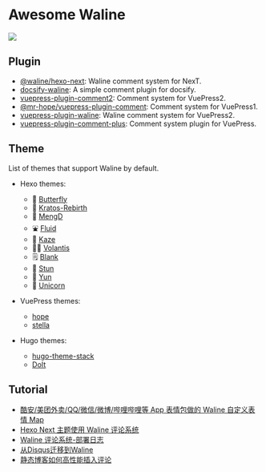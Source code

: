 # Awesome Waline

[![](https://raw.githubusercontent.com/sindresorhus/awesome/main/media/badge-flat2.svg?sanitize=true)](https://github.com/sindresorhus/awesome)

## Plugin

- [@waline/hexo-next](https://npmjs.com/@waline/hexo-next): Waline comment system for NexT.
- [docsify-waline](https://github.com/cxcn/docsify-waline): A simple comment plugin for docsify.
- [vuepress-plugin-comment2](https://vuepress-theme-hope.github.io/v2/comment/): Comment system for VuePress2.
- [@mr-hope/vuepress-plugin-comment](https://vuepress-theme-hope.github.io/v1/comment/): Comment system for VuePress1.
- [vuepress-plugin-waline](https://github.com/xinlei3166/vuepress-plugin-waline): Waline comment system for VuePress2.
- [vuepress-plugin-comment-plus](https://github.com/SivanLaai/vuepress-plugin-comment-plus): Comment system plugin for VuePress.

## Theme

List of themes that support Waline by default.

- Hexo themes:
  - 🦋 [Butterfly](https://github.com/jerryc127/hexo-theme-butterfly)
  - 🍬 [Kratos-Rebirth](https://github.com/Candinya/Kratos-Rebirth)
  - 🍭 [MengD](https://github.com/lete114/hexo-theme-MengD)
  - ⛲ [Fluid](https://github.com/fluid-dev/hexo-theme-fluid)
  - 🚚 [Kaze](https://github.com/theme-kaze/hexo-theme-kaze)
  - ✌🏻 [Volantis](https://github.com/volantis-x/hexo-theme-volantis)
  - 🗒 [Blank](https://github.com/dewjohn/hexo-theme-blank)
  - 🐴 [Stun](https://github.com/liuyib/hexo-theme-stun)
  - 🤖 [Yun](https://github.com/YunYouJun/hexo-theme-yun)
  - 🦄 [Unicorn](https://github.com/Uzizkp/hexo-theme-unicorn)
  

- VuePress themes:
  - [hope](https://github.com/vuepress-theme-hope/vuepress-theme-hope)
  - [stella](https://github.com/SHUAXINDIARY/vuepress-theme-stella)

- Hugo themes:
  - [hugo-theme-stack](https://github.com/CaiJimmy/hugo-theme-stack) 
  - [DoIt](https://github.com/HEIGE-PCloud/DoIt)

## Tutorial

- [酷安/美团外卖/QQ/微信/微博/哔哩哔哩等 App 表情包做的 Waline 自定义表情 Map](https://spoience.com/articles/apps-emoji.html)
- [Hexo Next 主题使用 Waline 评论系统](https://www.techgrow.cn/posts/ae18fb85.html)
- [Waline 评论系统-部署日志](https://blog.ccknbc.cc/posts/waline-commens-system-deployment-logs/)
- [从Disqus迁移到Waline](https://candinya.com/posts/migrate-from-disqus-to-waline/)
- [静态博客如何高性能插入评论
](https://imnerd.org/hugo-ssr-comment.html)
